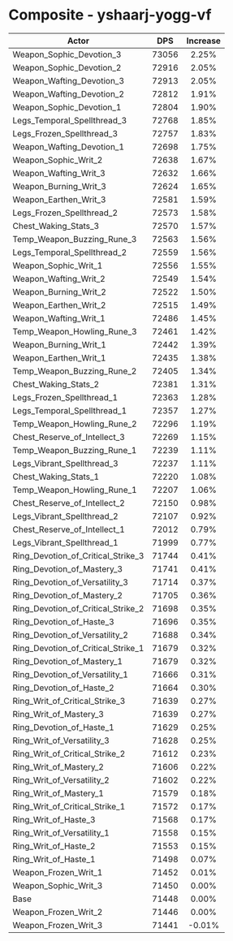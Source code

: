 # Composite - yshaarj-yogg-vf
| Actor | DPS | Increase |
|---|:---:|:---:|
|Weapon_Sophic_Devotion_3|73056|2.25%|
|Weapon_Sophic_Devotion_2|72916|2.05%|
|Weapon_Wafting_Devotion_3|72913|2.05%|
|Weapon_Wafting_Devotion_2|72812|1.91%|
|Weapon_Sophic_Devotion_1|72804|1.90%|
|Legs_Temporal_Spellthread_3|72768|1.85%|
|Legs_Frozen_Spellthread_3|72757|1.83%|
|Weapon_Wafting_Devotion_1|72698|1.75%|
|Weapon_Sophic_Writ_2|72638|1.67%|
|Weapon_Wafting_Writ_3|72632|1.66%|
|Weapon_Burning_Writ_3|72624|1.65%|
|Weapon_Earthen_Writ_3|72581|1.59%|
|Legs_Frozen_Spellthread_2|72573|1.58%|
|Chest_Waking_Stats_3|72570|1.57%|
|Temp_Weapon_Buzzing_Rune_3|72563|1.56%|
|Legs_Temporal_Spellthread_2|72559|1.56%|
|Weapon_Sophic_Writ_1|72556|1.55%|
|Weapon_Wafting_Writ_2|72549|1.54%|
|Weapon_Burning_Writ_2|72522|1.50%|
|Weapon_Earthen_Writ_2|72515|1.49%|
|Weapon_Wafting_Writ_1|72486|1.45%|
|Temp_Weapon_Howling_Rune_3|72461|1.42%|
|Weapon_Burning_Writ_1|72442|1.39%|
|Weapon_Earthen_Writ_1|72435|1.38%|
|Temp_Weapon_Buzzing_Rune_2|72405|1.34%|
|Chest_Waking_Stats_2|72381|1.31%|
|Legs_Frozen_Spellthread_1|72363|1.28%|
|Legs_Temporal_Spellthread_1|72357|1.27%|
|Temp_Weapon_Howling_Rune_2|72296|1.19%|
|Chest_Reserve_of_Intellect_3|72269|1.15%|
|Temp_Weapon_Buzzing_Rune_1|72239|1.11%|
|Legs_Vibrant_Spellthread_3|72237|1.11%|
|Chest_Waking_Stats_1|72220|1.08%|
|Temp_Weapon_Howling_Rune_1|72207|1.06%|
|Chest_Reserve_of_Intellect_2|72150|0.98%|
|Legs_Vibrant_Spellthread_2|72107|0.92%|
|Chest_Reserve_of_Intellect_1|72012|0.79%|
|Legs_Vibrant_Spellthread_1|71999|0.77%|
|Ring_Devotion_of_Critical_Strike_3|71744|0.41%|
|Ring_Devotion_of_Mastery_3|71741|0.41%|
|Ring_Devotion_of_Versatility_3|71714|0.37%|
|Ring_Devotion_of_Mastery_2|71705|0.36%|
|Ring_Devotion_of_Critical_Strike_2|71698|0.35%|
|Ring_Devotion_of_Haste_3|71696|0.35%|
|Ring_Devotion_of_Versatility_2|71688|0.34%|
|Ring_Devotion_of_Critical_Strike_1|71679|0.32%|
|Ring_Devotion_of_Mastery_1|71679|0.32%|
|Ring_Devotion_of_Versatility_1|71666|0.31%|
|Ring_Devotion_of_Haste_2|71664|0.30%|
|Ring_Writ_of_Critical_Strike_3|71639|0.27%|
|Ring_Writ_of_Mastery_3|71639|0.27%|
|Ring_Devotion_of_Haste_1|71629|0.25%|
|Ring_Writ_of_Versatility_3|71628|0.25%|
|Ring_Writ_of_Critical_Strike_2|71612|0.23%|
|Ring_Writ_of_Mastery_2|71606|0.22%|
|Ring_Writ_of_Versatility_2|71602|0.22%|
|Ring_Writ_of_Mastery_1|71579|0.18%|
|Ring_Writ_of_Critical_Strike_1|71572|0.17%|
|Ring_Writ_of_Haste_3|71568|0.17%|
|Ring_Writ_of_Versatility_1|71558|0.15%|
|Ring_Writ_of_Haste_2|71553|0.15%|
|Ring_Writ_of_Haste_1|71498|0.07%|
|Weapon_Frozen_Writ_1|71452|0.01%|
|Weapon_Sophic_Writ_3|71450|0.00%|
|Base|71448|0.00%|
|Weapon_Frozen_Writ_2|71446|0.00%|
|Weapon_Frozen_Writ_3|71441|-0.01%|

